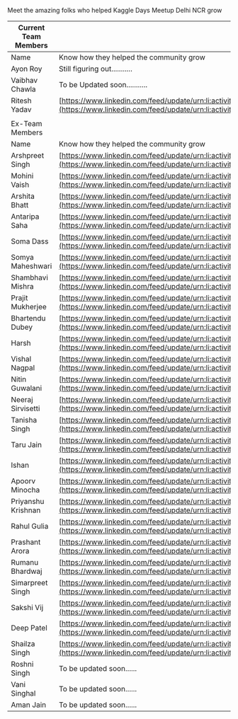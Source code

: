 Meet the amazing folks who helped Kaggle Days Meetup Delhi NCR grow

| Current Team Members |                                                                                                                                                      |
| -------------------- | ---------------------------------------------------------------------------------------------------------------------------------------------------- |
| Name                 | Know how they helped the community grow                                                                                                              |
| Ayon Roy             | Still figuring out...........                                                                                                    |
| Vaibhav Chawla       | To be Updated soon...........                                                                                                    |
| Ritesh Yadav         | [https://www.linkedin.com/feed/update/urn:li:activity:6784355996493082624](https://www.linkedin.com/feed/update/urn:li:activity:6784355996493082624)|
|                      |                                                                                                                                                      |
| Ex-Team Members      |                                                                                                                                                      |
| Name                 | Know how they helped the community grow                                                                                                              |
| Arshpreet Singh      | [https://www.linkedin.com/feed/update/urn:li:activity:6781247548008099840](https://www.linkedin.com/feed/update/urn:li:activity:6781247548008099840) |
| Mohini Vaish         | [https://www.linkedin.com/feed/update/urn:li:activity:6772525597919993856](https://www.linkedin.com/feed/update/urn:li:activity:6772525597919993856) |
| Arshita Bhatt        | [https://www.linkedin.com/feed/update/urn:li:activity:6773265242760781824](https://www.linkedin.com/feed/update/urn:li:activity:6773265242760781824) |
| Antaripa Saha        | [https://www.linkedin.com/feed/update/urn:li:activity:6773616775813853184](https://www.linkedin.com/feed/update/urn:li:activity:6773616775813853184) |
| Soma Dass            | [https://www.linkedin.com/feed/update/urn:li:activity:6773972907854053376](https://www.linkedin.com/feed/update/urn:li:activity:6773972907854053376) |
| Somya Maheshwari     | [https://www.linkedin.com/feed/update/urn:li:activity:6774347812093214720](https://www.linkedin.com/feed/update/urn:li:activity:6774347812093214720) |
| Shambhavi Mishra     | [https://www.linkedin.com/feed/update/urn:li:activity:6776882173803945984](https://www.linkedin.com/feed/update/urn:li:activity:6776882173803945984) |
| Prajit Mukherjee     | [https://www.linkedin.com/feed/update/urn:li:activity:6780845674276761601](https://www.linkedin.com/feed/update/urn:li:activity:6780845674276761601) |
| Bhartendu Dubey      | [https://www.linkedin.com/feed/update/urn:li:activity:6783755477466652672](https://www.linkedin.com/feed/update/urn:li:activity:6783755477466652672) |
| Harsh                | [https://www.linkedin.com/feed/update/urn:li:activity:6781607379613159424](https://www.linkedin.com/feed/update/urn:li:activity:6781607379613159424) |
| Vishal Nagpal        | [https://www.linkedin.com/feed/update/urn:li:activity:6781958968832081920](https://www.linkedin.com/feed/update/urn:li:activity:6781958968832081920) |
| Nitin Guwalani       | [https://www.linkedin.com/feed/update/urn:li:activity:6782313597755359233](https://www.linkedin.com/feed/update/urn:li:activity:6782313597755359233) |
| Neeraj Sirvisetti    | [https://www.linkedin.com/feed/update/urn:li:activity:6782675975642591232](https://www.linkedin.com/feed/update/urn:li:activity:6782675975642591232) |
| Tanisha Singh        | [https://www.linkedin.com/feed/update/urn:li:activity:6780159499635433472](https://www.linkedin.com/feed/update/urn:li:activity:6780159499635433472) |
| Taru Jain            | [https://www.linkedin.com/feed/update/urn:li:activity:6777242722525941760](https://www.linkedin.com/feed/update/urn:li:activity:6777242722525941760) |
| Ishan                | [https://www.linkedin.com/feed/update/urn:li:activity:6782884986380013568](https://www.linkedin.com/feed/update/urn:li:activity:6782884986380013568) |
| Apoorv Minocha       | [https://www.linkedin.com/feed/update/urn:li:activity:6783254453169590272](https://www.linkedin.com/feed/update/urn:li:activity:6783254453169590272) |
| Priyanshu Krishnan   | [https://www.linkedin.com/feed/update/urn:li:activity:6784134690040348672](https://www.linkedin.com/feed/update/urn:li:activity:6784134690040348672) |
| Rahul Gulia          | [https://www.linkedin.com/feed/update/urn:li:activity:6789405523667226624](https://www.linkedin.com/feed/update/urn:li:activity:6789405523667226624) |
| Prashant Arora       | [https://www.linkedin.com/feed/update/urn:li:activity:6792105231619649536](https://www.linkedin.com/feed/update/urn:li:activity:6792105231619649536) |
| Rumanu Bhardwaj      | [https://www.linkedin.com/feed/update/urn:li:activity:6807872790243487745](https://www.linkedin.com/feed/update/urn:li:activity:6807872790243487745) |
| Simarpreet Singh     | [https://www.linkedin.com/feed/update/urn:li:activity:6812590155485052928](https://www.linkedin.com/feed/update/urn:li:activity:6812590155485052928) |
| Sakshi Vij           | [https://www.linkedin.com/feed/update/urn:li:activity:6813697098530222080](https://www.linkedin.com/feed/update/urn:li:activity:6813697098530222080) |
| Deep Patel           | [https://www.linkedin.com/feed/update/urn:li:activity:6813316357124435968](https://www.linkedin.com/feed/update/urn:li:activity:6813316357124435968) |
| Shailza Singh        | [https://www.linkedin.com/feed/update/urn:li:activity:6812952801837248512](https://www.linkedin.com/feed/update/urn:li:activity:6812952801837248512) |
| Roshni Singh         | To be updated soon......
| Vani Singhal         | To be updated soon......
| Aman Jain            | To be updated soon......
